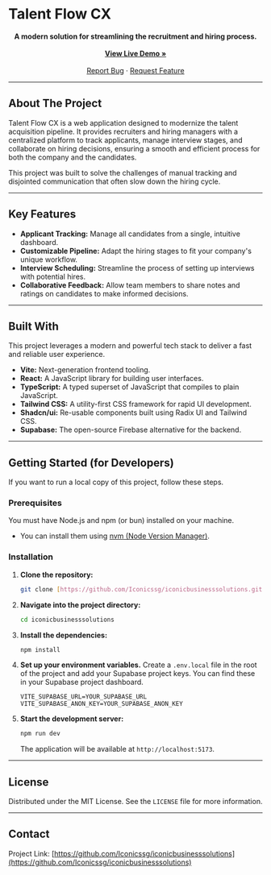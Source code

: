 # Talent Flow CX

<p align="center">
  <strong>A modern solution for streamlining the recruitment and hiring process.</strong>
  <br />
  <br />
  <a href="https://talent-flow-cx.lovable.app/"><strong>View Live Demo »</strong></a>
  <br />
  <br />
  <a href="https://github.com/Iconicssg/iconicbusinesssolutions/issues">Report Bug</a>
  ·
  <a href="https://github.com/Iconicssg/iconicbusinesssolutions/issues">Request Feature</a>
</p>

---

## About The Project

Talent Flow CX is a web application designed to modernize the talent acquisition pipeline. It provides recruiters and hiring managers with a centralized platform to track applicants, manage interview stages, and collaborate on hiring decisions, ensuring a smooth and efficient process for both the company and the candidates.

This project was built to solve the challenges of manual tracking and disjointed communication that often slow down the hiring cycle.

---

## Key Features

* **Applicant Tracking:** Manage all candidates from a single, intuitive dashboard.
* **Customizable Pipeline:** Adapt the hiring stages to fit your company's unique workflow.
* **Interview Scheduling:** Streamline the process of setting up interviews with potential hires.
* **Collaborative Feedback:** Allow team members to share notes and ratings on candidates to make informed decisions.

---

## Built With

This project leverages a modern and powerful tech stack to deliver a fast and reliable user experience.

* **Vite:** Next-generation frontend tooling.
* **React:** A JavaScript library for building user interfaces.
* **TypeScript:** A typed superset of JavaScript that compiles to plain JavaScript.
* **Tailwind CSS:** A utility-first CSS framework for rapid UI development.
* **Shadcn/ui:** Re-usable components built using Radix UI and Tailwind CSS.
* **Supabase:** The open-source Firebase alternative for the backend.

---

## Getting Started (for Developers)

If you want to run a local copy of this project, follow these steps.

### Prerequisites

You must have Node.js and npm (or bun) installed on your machine.
* You can install them using [nvm (Node Version Manager)](https://github.com/nvm-sh/nvm#installing-and-updating).

### Installation

1.  **Clone the repository:**
    ```sh
    git clone [https://github.com/Iconicssg/iconicbusinesssolutions.git](https://github.com/Iconicssg/iconicbusinesssolutions.git)
    ```
2.  **Navigate into the project directory:**
    ```sh
    cd iconicbusinesssolutions
    ```
3.  **Install the dependencies:**
    ```sh
    npm install
    ```
4.  **Set up your environment variables.** Create a `.env.local` file in the root of the project and add your Supabase project keys. You can find these in your Supabase project dashboard.
    ```
    VITE_SUPABASE_URL=YOUR_SUPABASE_URL
    VITE_SUPABASE_ANON_KEY=YOUR_SUPABASE_ANON_KEY
    ```
5.  **Start the development server:**
    ```sh
    npm run dev
    ```
    The application will be available at `http://localhost:5173`.

---

## License

Distributed under the MIT License. See the `LICENSE` file for more information.

---

## Contact

Project Link: [https://github.com/Iconicssg/iconicbusinesssolutions](https://github.com/Iconicssg/iconicbusinesssolutions)

